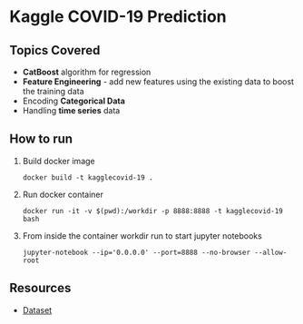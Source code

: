 # Kaggle COVID-19 Prediction

## Topics Covered
- **CatBoost** algorithm for regression
- **Feature Engineering** - add new features using the existing data to boost the training data
- Encoding **Categorical Data**
- Handling **time series** data
  
## How to run
1. Build docker image
   
   `docker build -t kagglecovid-19 .`
2.  Run docker container

    `docker run -it -v $(pwd):/workdir -p 8888:8888 -t kagglecovid-19 bash`
3.  From inside the container workdir run to start jupyter notebooks

    `jupyter-notebook --ip='0.0.0.0' --port=8888 --no-browser --allow-root`

## Resources
- [Dataset](https://www.kaggle.com/c/19539/download-all)
